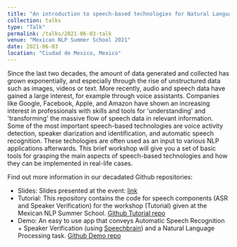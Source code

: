 ```yaml
---
title: "An introduction to speech-based technologies for Natural Language Processing applications"
collection: talks
type: "Talk"
permalink: /talks/2021-06-03-talk
venue: "Mexican NLP Summer School 2021"
date: 2021-06-03
location: "Ciudad de Mexico, Mexico"
---
```


Since the last two decades, the amount of data generated and collected has grown exponentially, and especially through the rise of unstructured data such as images, videos or text. More recently, audio and speech data have gained a large interest, for example through voice assistants. Companies like Google, Facebook, Apple, and Amazon have shown an increasing interest in professionals with skills and tools for 'understanding' and 'transforming' the massive flow of speech data in relevant information. Some of the most important speech-based technologies are voice activity detection, speaker diarization and identification, and automatic speech recognition. These techologies are often used as an input to various NLP applications afterwards. This brief workshop will give you a set of basic tools for grasping the main aspects of speech-based technologies and how they can be implemented in real-life cases.

Find out more information in our decadated Github repositories: 

- Slides: Slides presented at the event: [link](https://docs.google.com/presentation/d/1bXqvxy0KQnI3AhsncHj_26p1WdE-UKErplUBJ5BBANI/edit?usp=sharing)
- Tutorial: This repository contains the code for speech components (ASR and Speaker Verification) for the workshop (Tutorial) given at the Mexican NLP Summer School. [Github Tutorial repo](https://github.com/maelfabien/NLP_Summer_School-2021_Speech_Tutorial)
- Demo: An easy to use app that conveys Automatic Speech Recognition + Speaker Verification (using [Speechbrain](https://speechbrain.github.io/)) and a Natural Language Processing task. [Github Demo repo](https://github.com/maelfabien/NLP_Summer_School-2021_Speech_Demo)